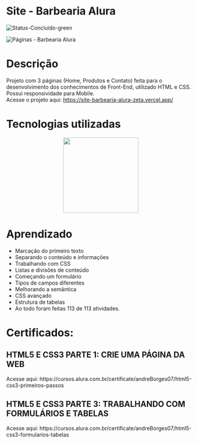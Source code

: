 # Site - Barbearia Alura
![Status-Concluído-green](https://user-images.githubusercontent.com/93163125/212116582-4c47ccbd-9063-4192-b3b3-b082917d9d06.svg)

![Páginas - Barbearia Alura](https://user-images.githubusercontent.com/93163125/212203435-62601e6c-aefc-46f5-937b-d150772210f9.png)


# Descrição
Projeto com 3 páginas (Home, Produtos e Contato) feita para o desenvolvimento dos conhecimentos de Front-End, utilizado HTML e CSS. 
<br> Possui responsividade para Mobile.
<br>Acesse o projeto aqui: https://site-barbearia-alura-zeta.vercel.app/

# Tecnologias utilizadas

<div align="center">
<img src="https://user-images.githubusercontent.com/93163125/212203960-8a3f59e4-9ba1-436a-8161-8e3c863f9985.png" width ="200px" />
</div>

# Aprendizado

<ul>
    <li>Marcação do primeiro texto</li>
    <li>Separando o conteúdo e informações</li>
    <li>Trabalhando com CSS</li>
    <li>Listas e divisões de conteúdo</li>
    <li>Começando um formulário</li>
    <li>Tipos de campos diferentes</li>
    <li>Melhorando a semântica</li>
    <li>CSS avançado</li>
    <li>Estrutura de tabelas</li>
    <li>Ao todo foram feitas 113 de 113 atividades.</li>
</ul>

# Certificados: 
<h2>HTML5 E CSS3 PARTE 1: CRIE UMA PÁGINA DA WEB</h2> 
Acesse aqui: https://cursos.alura.com.br/certificate/andreBorges07/html5-css3-primeiros-passos

<h2>HTML5 E CSS3 PARTE 3: TRABALHANDO COM FORMULÁRIOS E TABELAS</h2>
Acesse aqui: https://cursos.alura.com.br/certificate/andreBorges07/html5-css3-formularios-tabelas









